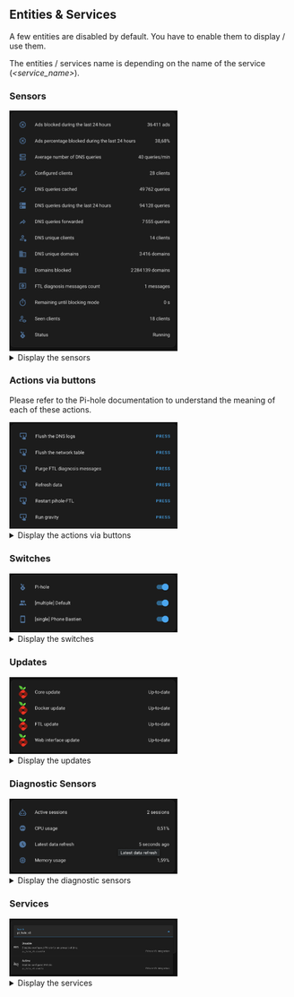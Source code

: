 ## Entities & Services

A few entities are disabled by default. You have to enable them to display / use them.  

The entities / services name is depending on the name of the service (_<service\_name>_).

### Sensors

<img src="../img/entities-sensors.png" width="300">

<details>
  <summary>Display the sensors</summary>

#### -  Ads blocked during the last 24 hours

**Name:** sensor.<service\_name>_ads_blocked_today  
**Description:** Number of blocked queries during the last 24h.  
**Unit**: ads  

#### -  Ads percentage blocked during the last 24 hours

**Name:** sensor.<service\_name>_ads_percentage_blocked_today  
**Description:** Percent of blocked queries during the last 24h.  
**Unit**: percentage  

#### -  Average number of DNS queries

**Name:** sensor.<service\_name>_dns_queries_frequency 
**Description:** Average number of DNS queries per minute.  
**Unit**: queries/minute  

#### -  Configured clients

**Name:** sensor.<service\_name>_configured_clients  
**Description:** Total number of configured clients.  
**Unit**: clients  
**Attributes:**  Information about the configured clients.

```json
{
   "clients":[
      {
         "client":"192.168.31.172",
         "name":"macbook-air-bastien-m3.local",
         "comment":"Macbook Air Bastien 5Ghz",
         "groups":[
            8
         ],
         "id":7
      },
      {
         "client":"192.168.31.196",
         "name":"desktop-bastien.local",
         "comment":"MSI Desktop Bastien",
         "groups":[
            18
         ],
         "id":62
      },
      {
         "client":"192.168.31.171",
         "name":"macbook-air-bastien-m3.local",
         "comment":"Macbook Air Bastien 2.4Ghz",
         "groups":[
            8
         ],
         "id":109
      }
   ]
}
```

#### -  DNS queries cached

**Name:** sensor.<service\_name>_dns_queries_cached  
**Description:** Number of queries replied to from cache or local configuration.  
**Unit**: queries  

#### -  DNS queries during the last 24 hours

**Name:** sensor.<service\_name>_dns_queries_today  
**Description:** Total number of queries during the last 24h.  
**Unit**: queries  

#### -  DNS queries forwarded

**Name:** sensor.<service\_name>_dns_queries_forwarded  
**Description:** Number of queries that have been forwarded.  
**Unit**: queries  

#### -  DNS unique clients

**Name:** sensor.<service\_name>_dns_unique_clients  
**Description:** Number of active clients (seen in the last 24h).  
**Unit**: clients  

#### -  DNS unique domains

**Name:** sensor.<service\_name>_dns_unique_domains  
**Description:** Number of unique domains FTL knows.  
**Unit**: domains  

#### -  Domains blocked

**Name:** sensor.<service\_name>_domains_blocked  
**Description:** Number of domain on your Pi-hole's gravity.  
**Unit**: domains  

#### -  FTL diagnosis messages count

**Name:** sensor.<service\_name>_ftl_info_message_count  
**Description:** Total number of Pi-hole diagnosis messages.  
**Unit**: messages  
**Attributes:**  Information about the FTL diagnosis messages.  

```json
{
   "messages":[
      {
         "id":4161,
         "timestamp":1754172958,
         "type":"LIST",
         "plain":"List with ID 2 (https://mirror1.malwaredomains.com/files/justdomains) was inaccessible during last gravity run"
      }
   ],
   "status":"OK: Messages fetched successfull",
}
```

#### -  Remaining until blocking mode

**Name:** sensor.<service\_name>_remaining_until_blocking_mode  
**Description:** Remaining seconds until blocking mode is automatically changed.  
**Unit**: seconds  

#### -  Seen clients

**Name:** sensor.<service\_name>_seen_clients  
**Description:** Total number of clients seen by FTL.  
**Unit**: clients  

#### -  Status

**Name:** binary_sensor.<service\_name>_status  
**Description:** Blocking status  
**Attributes:**  Information about the Pi-hole instance.

```json
{
  "URL instance": "http://pihole.local:8088/admin",
  "Core version": "v6.1.4",
  "Docker version": "2025.07.1",
  "FTL version": "v6.2.3",
  "Web interface version": "v6.2.1"
```  

</details>

### Actions via buttons

Please refer to the Pi-hole documentation to understand the meaning of each of these actions.

<img src="../img/entities-buttons.png" width="300">

<details>
  <summary>Display the actions via buttons</summary>

#### -  Flush the DNS logs

**Name:** button.<service\_name>_action_flush_logs  

#### -  Flush the network table

**Name:** button.<service\_name>_action_flush_arp  

#### -  Purge FTL diagnosis messages

**Name:** button.<service\_name>_action_ftl_purge_diagnosis_messages  

#### -  Refresh data

**Name:** button.<service\_name>_action_refresh_data  
**Description:** Action to force the refresh of Pi-hole information in Home Assistant.

#### -  Restart pihole-FTL

**Name:** button.<service\_name>_action_restartdns  

#### -  Run gravity

**Name:** button.<service\_name>_action_gravity  

> [!NOTE]  
> The '**Permit destructive actions via API**' option must be enabled in the Pi-hole options to perform the following actions:
> - `Flush the network table`
> - `Flush the DNS logs`
> - `Restart pihole-FTL` 

</details>

### Switches

<img src="../img/entities-switches.png" width="300">

<details>
  <summary>Display the switches</summary>

#### - Global switch

**Name:** switch.<service\_name>  
**Description:** Switch to active or disable the ads blocking at Pi-hole instance level.

The switch name is depending on the name of the service. 

#### - Group switch (one switch per group)

A new switch is created for each group in order to control it specifically.
The switches name is depending on the name of the group.  

**Name:** switch.<service\_name>\_group\_<group_name>  
**Description:** Switch to active or disable the ads blocking at group level.  
**Attributes:** Information about the group, as well as the list of clients associated with the group.

```json
{
  "info": {
    "name": "[single] Phone Bastien",
    "id": 14,
    "comment": null
  },
  "clients": [
    {
      "client": "192.168.31.189",
      "id": 72,
      "name": "phone-bastien.local"
    }
  ],
}
```

</details>

### Updates

<img src="../img/entities-updates.png" width="300">

<details>
  <summary>Display the updates</summary>

#### - Core update

**Name:** update.<service\_name>_core_update_available 

#### - Docker update

**Name:** update.<service\_name>_docker_update_available

#### - FTL update

**Name:** update.<service\_name>_ftl_update_available

#### - Web Interface update

**Name:** update.<service\_name>_web_update_available

</details>

### Diagnostic Sensors

<img src="../img/entities-diagnostic-sensors.png" width="300">

<details>
  <summary>Display the diagnostic sensors</summary>

#### - Active sessions

**Name:** sensor.<service\_name>_auth_sessions  
**Description:** Total number of auth sessions.  
**Unit**: sessions  
**Attributes:** Information about the active sessions. 

```json
{
   "sessions":[
      {
         "id":0,
         "current_session":true,
         "valid":true,
         "login_at":1754179116,
         "last_active":1754179117,
         "valid_until":1754180917,
         "remote_addr":"172.19.0.1",
         "user_agent":"HomeAssistant/2025.7.4 aiohttp/3.12.14 Python/3.13",
         "app":false,
         "cli":false
      }
   ]
}
```

#### - CPU usage

**Name:** sensor.<service\_name>_cpu_use   
**Description:** Amount of processing power utilized by the Pi-hole instance.  
**Unit**: percentage  
**Attributes:** Information about the CPU usage. 

```json
{
   "nprocs":4,
   "%cpu":39.6721305847168,
   "load":{
      "raw":[
         1.29833984375,
         0.95849609375,
         0.767578125
      ],
      "percent":[
         32.45849609375,
         23.96240234375,
         19.189453125
      ]
   }
}
```

#### - Latest data refresh

**Name:** sensor.<service\_name>_latest_data_refresh   
**Description:** Last data update from the Pi-hole API.  
**Unit**: date

#### - Memory usage

**Name:** sensor.<service\_name>_memory_use   
**Description:** Amount of memory utilized by the Pi-hole instance.  
**Unit**: percentage
**Attributes:** Information about the memory usage. 

```json
{
   "ram":{
      "total":7962996,
      "free":192828,
      "used":4743964,
      "available":2837180,
      "%used":59.57511469301253
   },
   "swap":{
      "total":999420,
      "free":930556,
      "used":68864,
      "%used":6.89039642992936
   }
}
```

</details>

### Services

<img src="../img/services.png" width="300">

<details>
  <summary>Display the services</summary>

#### -  Disable blocking

**Name:** pi_hole_v6.disable  
**Description:** Disables configured Pi-hole for an amount of time.  
**Action:**  

```yaml
action: pi_hole_v6.disable
data:
  duration: "00:05:15"
target:
  entity_id:
    - switch.<service\_name>_group_single_xiaomi_mipad_6
```

> [!NOTE]  
> The duration is optional.  
Temporary deactivation of blocking works with the global switch (via native Pi-hole feature) or group switches (via Pi-hole V6 Integration).

#### -  Enable blocking

**Name:** pi_hole_v6.enable  
**Description:** Enables configured Pi-hole.  
**Action:**  

```yaml
action: pi_hole_v6.enable
target:
  entity_id:
    - switch.pi_hole
    - switch.<service\_name>_group_single_xiaomi_mi_tv_box
data: {}
```

</details>
